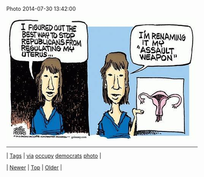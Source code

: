 <!--
title: Photo 2014-07-30 13
date: 2020-06-28T15:27:00.364Z
tags: via, occupy, democrats, photo
-->


Photo 2014-07-30 13:42:00

![](93307194043-0.jpg)

<!--BOTTOM-POST-NAVIGATION-->
---

| [Tags](tags.md) | [via](tag-via.md) [occupy](tag-occupy.md) [democrats](tag-democrats.md) [photo](tag-photo.md) |

| [Newer](93303151677.md) | [Top](index.md) | [Older](93309656369.md) |